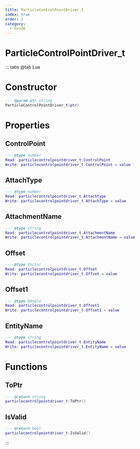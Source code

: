 ```yaml
---
title: ParticleControlPointDriver_t
index: true
order: 2
category:
  - Guide
---
```


# ParticleControlPointDriver_t

::: tabs
@tab Lua
# Constructor
```lua
--- @param ptr string
ParticleControlPointDriver_t(ptr)
```
# Properties
## ControlPoint 
```lua
--- @type number
Read: particlecontrolpointdriver_t.ControlPoint
Write: particlecontrolpointdriver_t.ControlPoint = value
```
## AttachType 
```lua
--- @type number
Read: particlecontrolpointdriver_t.AttachType
Write: particlecontrolpointdriver_t.AttachType = value
```
## AttachmentName 
```lua
--- @type string
Read: particlecontrolpointdriver_t.AttachmentName
Write: particlecontrolpointdriver_t.AttachmentName = value
```
## Offset 
```lua
--- @type Vector
Read: particlecontrolpointdriver_t.Offset
Write: particlecontrolpointdriver_t.Offset = value
```
## Offset1 
```lua
--- @type QAngle
Read: particlecontrolpointdriver_t.Offset1
Write: particlecontrolpointdriver_t.Offset1 = value
```
## EntityName 
```lua
--- @type string
Read: particlecontrolpointdriver_t.EntityName
Write: particlecontrolpointdriver_t.EntityName = value
```
# Functions
## ToPtr
```lua
--- @return string
particlecontrolpointdriver_t:ToPtr()
```
## IsValid
```lua
--- @return bool
particlecontrolpointdriver_t:IsValid()
```

:::